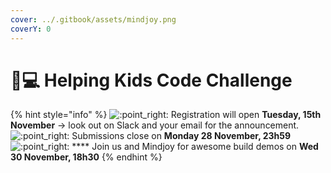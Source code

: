 ```yaml
---
cover: ../.gitbook/assets/mindjoy.png
coverY: 0
---
```


# 👩💻 Helping Kids Code Challenge

{% hint style="info" %}
![:point\_right:](https://a.slack-edge.com/production-standard-emoji-assets/14.0/apple-medium/1f449.png) Registration will open **Tuesday, 15th November** → look out on Slack and your email for the announcement.\
![:point\_right:](https://a.slack-edge.com/production-standard-emoji-assets/14.0/apple-medium/1f449.png) Submissions close on **Monday 28 November, 23h59**\
![:point\_right:](https://a.slack-edge.com/production-standard-emoji-assets/14.0/apple-medium/1f449.png) **** Join us and Mindjoy for awesome build demos on **Wed 30 November, 18h30**
{% endhint %}

